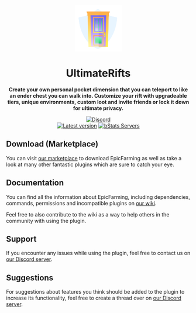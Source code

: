 <!--suppress HtmlDeprecatedAttribute -->
<div align="center">
<img src="docs/Logo.png" width="128px">

# UltimateRifts
**Create your own personal pocket dimension that you can teleport to like an ender chest you can walk into. Customize your rift with upgradeable tiers, unique environments, custom loot and invite friends or lock it down for ultimate privacy.**


[![Discord][Discord shield]][Discord invite]
<br>
[![Latest version][Latest version shield]][Plugin page]
[![bStats Servers][bStats shield]][bStats page]
</div>


## Download (Marketplace)
You can visit [our marketplace][Plugin page] to download EpicFarming as well as take a
look at many other fantastic plugins which are sure to catch your eye.

## Documentation
You can find all the information about EpicFarming, including dependencies, commands, permissions and incompatible
plugins on [our wiki][Plugin wiki].

Feel free to also contribute to the wiki as a way to help others in the community with using the plugin.

## Support
If you encounter any issues while using the plugin, feel free to contact us on
[our Discord server][Discord invite].

## Suggestions
For suggestions about features you think should be added to the plugin to increase its functionality, feel free to
create a thread over on [our Discord server][Discord invite].


[Plugin page]: https://songoda.com/product/25
[Plugin wiki]: https://songoda.notion.site/UltimateRifts-c39b0524fe4849c7a933405e29c9c395
[Discord invite]: https://discord.gg/7TXM8xr2Ng
[bStats page]: https://bstats.org/plugin/bukkit/EpicAutomators/4180

[Discord shield]: https://img.shields.io/discord/1214289374506917889?color=5865F2&label=Discord&logo=discord&logoColor=5865F2
[bStats shield]: https://img.shields.io/bstats/servers/4180?label=Servers
[Latest version shield]: https://img.shields.io/badge/dynamic/xml?style=flat&color=blue&logo=github&logoColor=white&label=Latest&url=https%3A%2F%2Fraw.githubusercontent.com%2Fcraftaro%2FEpicFarming%2Fmaster%2Fpom.xml&query=%2F*%5Blocal-name()%3D'project'%5D%2F*%5Blocal-name()%3D'version'%5D
